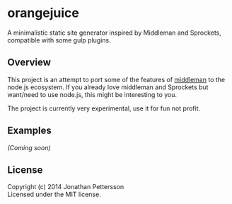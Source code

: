 # orangejuice 

A minimalistic static site generator inspired by Middleman and Sprockets, compatible with some gulp plugins.

## Overview
This project is an attempt to port some of the features of [middleman](http://middlemanapp.com) to the node.js ecosystem. If you already love middleman and Sprockets but want/need to use node.js, this might be interesting to you.

The project is currently very experimental, use it for fun not profit.

## Examples
_(Coming soon)_

## License
Copyright (c) 2014 Jonathan Pettersson  
Licensed under the MIT license.
